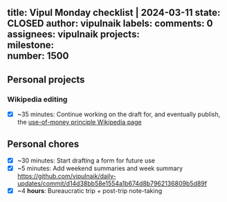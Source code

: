 title:	Vipul Monday checklist | 2024-03-11
state:	CLOSED
author:	vipulnaik
labels:	
comments:	0
assignees:	vipulnaik
projects:	
milestone:	
number:	1500
--
## Personal projects

### Wikipedia editing

- [x] ~35 minutes: Continue working on the draft for, and eventually publish, the [use-of-money principle Wikipedia page](https://en.wikipedia.org/wiki/Use-of-money_principle)

## Personal chores

- [x] ~30 minutes: Start drafting a form for future use
- [x] ~5 minutes: Add weekend summaries and week summary https://github.com/vipulnaik/daily-updates/commit/d14d38bb58e1554a1b674d8b7962136809b5d89f
- [x] ~4 **hours**: Bureaucratic trip + post-trip note-taking
